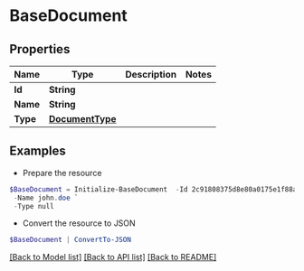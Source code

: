 # BaseDocument
## Properties

Name | Type | Description | Notes
------------ | ------------- | ------------- | -------------
**Id** | **String** |  | 
**Name** | **String** |  | 
**Type** | [**DocumentType**](DocumentType.md) |  | 

## Examples

- Prepare the resource
```powershell
$BaseDocument = Initialize-BaseDocument  -Id 2c91808375d8e80a0175e1f88a575222 `
 -Name john.doe `
 -Type null
```

- Convert the resource to JSON
```powershell
$BaseDocument | ConvertTo-JSON
```

[[Back to Model list]](../README.md#documentation-for-models) [[Back to API list]](../README.md#documentation-for-api-endpoints) [[Back to README]](../README.md)

